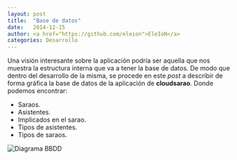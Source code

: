 ```yaml
---
layout: post
title:  "Base de datos"
date:   2014-12-15
author: <a href="https://github.com/eleion">EleIoN</a>
categories: Desarrollo
---
```


Una visión interesante sobre la aplicación podría ser aquella que nos muestra la estructura interna que va a tener la base de datos. De modo que dentro del desarrollo de la misma, se procede en este *post* a describir de forma gráfica la base de datos de la aplicación de **cloudsarao**. Donde podemos encontrar:
  * Saraos.
  * Asistentes.
  * Implicados en el sarao.
  * Tipos de asistentes.
  * Tipos de saraos.

![Diagrama BBDD](https://github.com/eleion/cloudsarao/blob/master/Utiles/Diagrama%20-%20BaseDeDatos.png)
